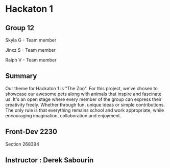 # Hackaton 1

## Group 12
Skyla G - Team member

Jinxz S - Team member

Ralph V - Team member

## Summary

Our theme for Hackaton 1 is "The Zoo". For this project, we've chosen to showcase our awesome pets along with animals that inspire and fascinate us. It's an open stage where every member of the group can express their creativity freely. Whether through fun, unique ideas or simple contributions. The only rule is that everything remains school and work appropriate, while encouraging imagination, collaboration and enjoyment.

## Front-Dev 2230

Section 268394

## Instructor : Derek Sabourin